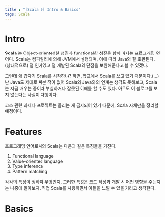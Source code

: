 ```yaml
---
title : "[Scala 0] Intro & Basics"
tags: Scala
---
```


# Intro
__Scala__ 는 Object-oriented한 성질과 functional한 성질을 함께 가지는 프로그래밍 언어다. Scala는 컴파일러에 의해 JVM에서 실행되며, 이에 따라 Java와 잘 호환된다. (상대적으로) 덜 인기있고 덜 개발된 Scala의 단점을 보완해준다고 볼 수 있겠다.

그런데 왜 갑자기 Scala를 시작하냐? 하면, 학교에서 Scala를 쓰고 있기 때문이다.(...) 난 Java도 제대로 써본 적이 없어 Scala와 Java와의 연계는 생각도 못해보고, Scala는 지금 배우는 중이라 부실하거나 잘못된 이해를 할 수도 있다. 아무도 이 블로그를 보지 않는다는 사실이 다행이다.

코스 관련 과제나 프로젝트는 올리는 게 금지되어 있기 때문에, Scala 자체만을 정리할 예정이다.


# Features
프로그래밍 언어로서의 Scala는 다음과 같은 특징들을 가진다.

1. Functional language
2. Value-oriented language
3. Type inference
4. Pattern matching

각각의 특성이 정확히 무엇인지, 그러한 특성은 코드 작성과 개발 시 어떤 영향을 주는지는 나중에 알아보자. 직접 Scala를 사용하면서 이들을 느낄 수 있을 거라고 생각한다.


# Basics